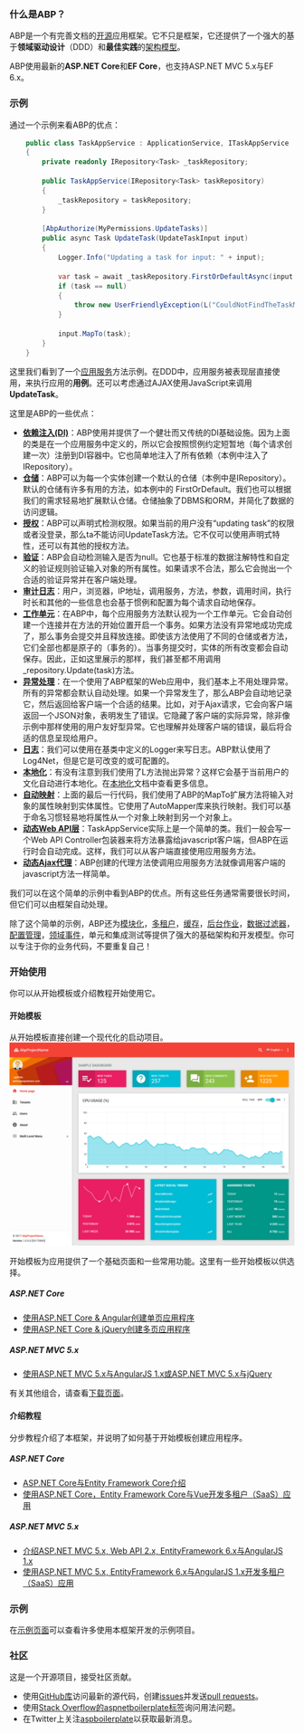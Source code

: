 ### 什么是ABP？

ABP是一个有完善文档的[开源](https://github.com/aspnetboilerplate/aspnetboilerplate)应用框架。它不只是框架，它还提供了一个强大的基于**领域驱动设计**（DDD）和**最佳实践**的[架构模型](/Overall/NLayer-Architecture)。

ABP使用最新的**ASP.NET Core**和**EF Core**，也支持ASP.NET MVC 5.x与EF 6.x。

### 示例

通过一个示例来看ABP的优点：
``` C#
    public class TaskAppService : ApplicationService, ITaskAppService
    {
        private readonly IRepository<Task> _taskRepository;

        public TaskAppService(IRepository<Task> taskRepository)
        {
            _taskRepository = taskRepository;
        }

        [AbpAuthorize(MyPermissions.UpdateTasks)]
        public async Task UpdateTask(UpdateTaskInput input)
        {
            Logger.Info("Updating a task for input: " + input);

            var task = await _taskRepository.FirstOrDefaultAsync(input.TaskId);
            if (task == null)
            {
                throw new UserFriendlyException(L("CouldNotFindTheTaskMessage"));
            }

            input.MapTo(task);
        }
    }
```

这里我们看到了一个[应用服务](/Application.Layer/Application-Services)方法示例。在DDD中，应用服务被表现层直接使用，来执行应用的**用例**。还可以考虑通过AJAX使用JavaScript来调用**UpdateTask**。

这里是ABP的一些优点：

* [**依赖注入(DI)**](/Common.Structures/Dependency-Injection)：ABP使用并提供了一个健壮而又传统的DI基础设施。因为上面的类是在一个应用服务中定义的，所以它会按照惯例约定短暂地（每个请求创建一次）注册到DI容器中。它也简单地注入了所有依赖（本例中注入了IRepository）。
* [**仓储**](/Domain.Layer/Repositories)：ABP可以为每一个实体创建一个默认的仓储（本例中是IRepository）。默认的仓储有许多有用的方法，如本例中的 FirstOrDefault。我们也可以根据我们的需求轻易地扩展默认仓储。仓储抽象了DBMS和ORM，并简化了数据的访问逻辑。
* [**授权**](/Application.Layer/Authorization)：ABP可以声明式检测权限。如果当前的用户没有“updating task”的权限或者没登录，那么ta不能访问UpdateTask方法。它不仅可以使用声明式特性，还可以有其他的授权方法。
* [**验证**](/Application.Layer/Validating-Data-Transfer-Objects)：ABP会自动检测输入是否为null。它也基于标准的数据注解特性和自定义的验证规则验证输入对象的所有属性。如果请求不合法，那么它会抛出一个合适的验证异常并在客户端处理。
* [**审计日志**](/Application.Layer/Audit-Logging)：用户，浏览器，IP地址，调用服务，方法，参数，调用时间，执行时长和其他的一些信息也会基于惯例和配置为每个请求自动地保存。
* [**工作单元**](/Domain.Layer/Unit-Of-Work)：在ABP中，每个应用服务方法默认视为一个工作单元。它会自动创建一个连接并在方法的开始位置开启一个事务。如果方法没有异常地成功完成了，那么事务会提交并且释放连接。即使该方法使用了不同的仓储或者方法，它们全部也都是原子的（事务的）。当事务提交时，实体的所有改变都会自动保存。因此，正如这里展示的那样，我们甚至都不用调用_repository.Update(task)方法。
* [**异常处理**](/Presentation.Layer/ASP.NET.MVC/Handling-Exceptions)：在一个使用了ABP框架的Web应用中，我们基本上不用处理异常。所有的异常都会默认自动处理。如果一个异常发生了，那么ABP会自动地记录它，然后返回给客户端一个合适的结果。比如，对于Ajax请求，它会向客户端返回一个JSON对象，表明发生了错误。它隐藏了客户端的实际异常，除非像示例中那样使用的用户友好型异常。它也理解并处理客户端的错误，最后将合适的信息呈现给用户。
* [**日志**](/Common.Structures/Logging)：我们可以使用在基类中定义的Logger来写日志。ABP默认使用了Log4Net，但是它是可改变的或可配置的。
* [**本地化**](/Presentation.Layer/Localization)：有没有注意到我们使用了L方法抛出异常？这样它会基于当前用户的文化自动进行本地化。在[本地化](/Presentation.Layer/Localization)文档中查看更多信息。
* [**自动映射**](/Application.Layer/Data-Transfer-Objects)：上面的最后一行代码，我们使用了ABP的MapTo扩展方法将输入对象的属性映射到实体属性。它使用了AutoMapper库来执行映射。我们可以基于命名习惯轻易地将属性从一个对象上映射到另一个对象上。
* [**动态Web API层**](/Distributed.Service.Layer/ASP.NET.Web.API/Dynamic-Web-API)：TaskAppService实际上是一个简单的类。我们一般会写一个Web API Controller包装器来将方法暴露给javascript客户端，但ABP在运行时会自动完成。这样，我们可以从客户端直接使用应用服务方法。
* [**动态Ajax代理**](/Distributed.Service.Layer/ASP.NET.Web.API/Dynamic-Web-API#dynamic-javascript-proxies)：ABP创建的代理方法使调用应用服务方法就像调用客户端的javascript方法一样简单。

我们可以在这个简单的示例中看到ABP的优点。所有这些任务通常需要很长时间，但它们可以由框架自动处理。

除了这个简单的示例，ABP还为[模块化](/Overall/Module-System)，[多租户](/Overall/Multi-Tenancy)，[缓存](/Common.Structures/Caching)，[后台作业](/Background.Services/Background-Jobs-And-Workers)，[数据过滤器](/Domain.Layer/Data-Filters)，[配置管理](/Common.Structures/Setting-Management)，[领域事件](/Domain.Layer/EventBus-Domain-Events)，单元和集成测试等提供了强大的基础架构和开发模型。你可以专注于你的业务代码，不要重复自己！

### 开始使用

你可以从开始模板或介绍教程开始使用它。

#### 开始模板

从开始模板直接创建一个现代化的启动项目。
![开始模板](/img/Overall/module-zero-core-template-ui-home.png)

开始模板为应用提供了一个基础页面和一些常用功能。这里有一些开始模板以供选择。

##### ASP.NET Core

* [使用ASP.NET Core & Angular创建单页应用程序](/Zero/Startup-Template-Angular)
* [使用ASP.NET Core & jQuery创建多页应用程序](/Zero/Startup-Template-Core)

##### ASP.NET MVC 5.x

* [使用ASP.NET MVC 5.x与AngularJS 1.x或ASP.NET MVC 5.x与jQuery](/Zero/Startup-Template)

有关其他组合，请查看[下载页面](https://aspnetboilerplate.com/Templates)。

#### 介绍教程

分步教程介绍了本框架，并说明了如何基于开始模板创建应用程序。

##### ASP.NET Core

* [ASP.NET Core与Entity Framework Core介绍](/Articles/Introduction.Net.Core.EFCore.P1)
* [使用ASP.NET Core，Entity Framework Core与Vue开发多租户（SaaS）应用](/Articles/Introduce.Web.API.and.Vue)

##### ASP.NET MVC 5.x

* [介绍ASP.NET MVC 5.x, Web API 2.x, EntityFramework 6.x与AngularJS 1.x](https://aspnetboilerplate.com/Pages/Documents/Articles/Introduction-With-AspNet-MVC-Web-API-EntityFramework-and-AngularJs/index.html)
* [使用ASP.NET MVC 5.x, EntityFramework 6.x与AngularJS 1.x开发多租户（SaaS）应用](https://aspnetboilerplate.com/Pages/Documents/Articles/Developing-a-Multi-Tenant-SaaS-Application-with-ASP.NET-MVC-EntityFramework-AngularJs/index.html)

### 示例

在[示例页面](https://aspnetboilerplate.com/Samples)可以查看许多使用本框架开发的示例项目。

### 社区

这是一个开源项目，接受社区贡献。

* 使用[GitHub库](https://github.com/aspnetboilerplate/aspnetboilerplate)访问最新的源代码，创建[issues](https://github.com/aspnetboilerplate/aspnetboilerplate/issues)并发送[pull requests](https://github.com/aspnetboilerplate/aspnetboilerplate/pulls)。
* 使用[Stack Overflow的aspnetboilerplate标签](https://stackoverflow.com/questions/tagged/aspnetboilerplate)询问用法问题。
* 在Twitter上关注[aspboilerplate](https://twitter.com/aspboilerplate)以获取最新消息。